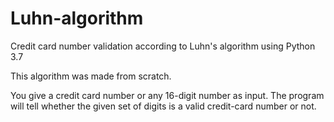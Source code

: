 # Luhn-algorithm

Credit card number validation according to Luhn's algorithm using Python 3.7

This algorithm was made from scratch.

You give a credit card number or any 16-digit number as input. The program will tell whether the given set of digits is a valid credit-card number or not.
